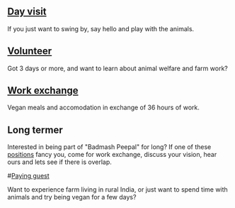 <!--

Title: Join

-->

[Day visit](/?p=directions)
--
If you just want to swing by, say hello and play with the animals. 

[Volunteer](/?p=volunteer)
--
Got 3 days or more, and want to learn about animal welfare and farm work?

[Work exchange](/?p=workexchange)
--
Vegan meals and accomodation in exchange of 36 hours of work. 

Long termer
--
Interested in being part of "Badmash Peepal" for long? If one of these [positions](/?p=positions) fancy you, come for work exchange, discuss your vision, hear ours and lets see if there is overlap. 

#[Paying guest](/?p=farmstay)

Want to experience farm living in rural India, or just want to spend time with animals and try being vegan for a few days? 
